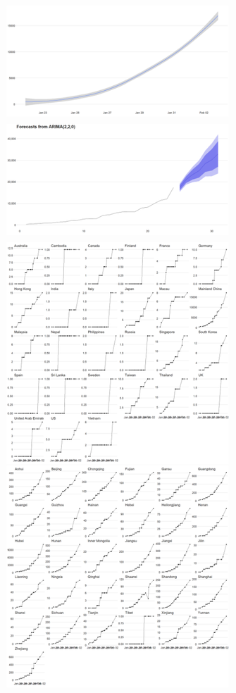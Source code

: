 ![](README_files/figure-markdown_strict/unnamed-chunk-4-1.png)

![](README_files/figure-markdown_strict/unnamed-chunk-5-1.png)

![](README_files/figure-markdown_strict/unnamed-chunk-6-1.png)
![](README_files/figure-markdown_strict/unnamed-chunk-7-1.png)
